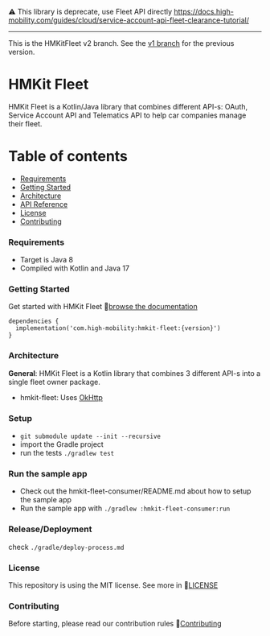 ⚠️ This library is deprecate, use Fleet API directly https://docs.high-mobility.com/guides/cloud/service-account-api-fleet-clearance-tutorial/

---

This is the HMKitFleet v2 branch. See the [v1 branch](https://github.com/highmobility/hmkit-fleet/tree/v1) for the previous version.

# HMKit Fleet

HMKit Fleet is a Kotlin/Java library that combines different API-s: OAuth, Service Account API and
Telematics API to help car companies manage their fleet.

# Table of contents

* [Requirements](#requirements)
* [Getting Started](#getting-started)
* [Architecture](#architecture)
* [API Reference](/docs/hmkit-fleet/com.highmobility.hmkitfleet/-h-m-kit-fleet/index.md)
* [License](#License)
* [Contributing](#contributing)

### Requirements

- Target is Java 8
- Compiled with Kotlin and Java 17

### Getting Started

Get started with HMKit Fleet 📘[browse the documentation](https://docs.high-mobility.com/guides/getting-started/fleet/)

```
dependencies {
  implementation('com.high-mobility:hmkit-fleet:{version}')
}
```

### Architecture

**General**: HMKit Fleet is a Kotlin library that combines 3 different API-s into a single fleet
owner package.

* hmkit-fleet: Uses [OkHttp](https://github.com/square/okhttp)

### Setup

* `git submodule update --init --recursive`
* import the Gradle project
* run the tests `./gradlew test`


### Run the sample app 
* Check out the hmkit-fleet-consumer/README.md about how to setup the sample app
* Run the sample app with `./gradlew :hmkit-fleet-consumer:run`

### Release/Deployment

check `./gradle/deploy-process.md`

### License

This repository is using the MIT license. See more in 📘[LICENSE](LICENSE)

### Contributing

Before starting, please read our contribution rules 📘[Contributing](CONTRIBUTING.md)

